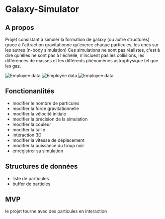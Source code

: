 # Galaxy-Simulator
## A propos

Projet consistant à simuler la formation de galaxy (ou autre structures) grace à l'attraction gravitationne qu'exerce chaque particules, les unes sur les autres (n-body simulation)
Ces simulations ne sont pas réalistes, c'est à dire qu'elles ne sont pas à l'échelle, n'incluent pas les collisions, les différences de masses et les différents phénomènes astrophysique tel que les gaz.

![Employee data](https://raw.githubusercontent.com/SedenionProj/Galaxy-Simulator/master/assets/screen1.png "img 1")
![Employee data](https://raw.githubusercontent.com/SedenionProj/Galaxy-Simulator/master/assets/screen2.png "img 2")
![Employee data](https://raw.githubusercontent.com/SedenionProj/Galaxy-Simulator/master/assets/screen3.png "img 3")

## Fonctionanlités

- modifier le nombre de particules
- modifier la force gravitationnelle
- modifier la vélocité initiale
- modifier la précision de la simulation
- modifier la couleur
- modifier la taille
- intéraction 3D
- modifier la vitesse de déplacement
- modifier la puissance du troup noir
- enregistrer sa simulation

## Structures de données

- liste de particules
- buffer de particles 

## MVP

le projet tourne avec des particules en interaction